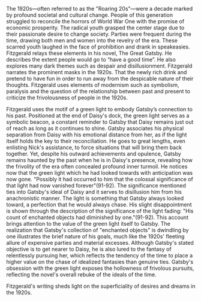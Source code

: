 The 1920s—often referred to as the "Roaring 20s"—were a decade marked by profound societal and cultural change. People of this generation struggled to reconcile the horrors of World War One with the promise of economic prosperity. The radical youth grasped the center stage due to their passionate desire to change society. Parties were frequent during the time, drawing both men and women into the revelry of the era. These scarred youth laughed in the face of prohibition and drank in speakeasies. Fitzgerald relays these elements in his novel, The Great Gatsby. He describes the extent people would go to “have a good time”. He also explores many dark themes such as despair and disillusionment. Fitzgerald narrates the prominent masks in the 1920s.   That the newly rich drink and pretend to have fun in order to run away from the despicable nature of their thoughts. Fitzgerald uses elements of modernism such as symbolism, paralysis and the question of the relationship between past and present to criticize the frivolousness of people in the 1920s.

Fitzgerald uses the motif of a green light to embody Gatsby’s connection to his past. Positioned at the end of Daisy's dock, the green light serves as a symbolic beacon, a constant reminder to Gatsby that Daisy remains just out of reach as long as it continues to shine. Gatsby associates his physical separation from Daisy with his emotional distance from her, as if the light itself holds the key to their reconciliation. He goes to great lengths, even enlisting Nick's assistance, to force situations that will bring them back together. Yet, despite his outward achievements and opulence, Gatsby remains haunted by the past when he is in Daisy's presence, revealing how the frivolity of the era often concealed profound inner turmoil. He notices now that the green light which he had looked towards with anticipation was now gone. "Possibly it had occurred to him that the colossal significance of that light had now vanished forever"(91-92). The significance mentioned ties into Gatsby's ideal of Daisy and it serves to disillusion him from his anachronistic manner. The light is something that Gatsby always looked toward, a perfection that he would always chase. His slight disappointment is shown through the description of the significance of the light fading: "His count of enchanted objects had diminished by one."(91-92). This account brings attention to the value of the green light itself to Gatsby. The realization that Gatsby's collection of "enchanted objects" is dwindling by one illustrates the brief nature of his goals, much like the 1920s' fleeting allure of expensive parties and material excesses. Although Gatsby's stated objective is to get nearer to Daisy, he is also lured to the fantasy of relentlessly pursuing her, which reflects the tendency of the time to place a higher value on the chase of idealized fantasies than genuine ties. Gatsby's obsession with the green light  exposes the hollowness of frivolous pursuits, reflecting the novel's overall rebuke of the ideals of the time.

Fitzgerald's writing sheds light on the superficiality of desires and dreams in the 1920s.  

